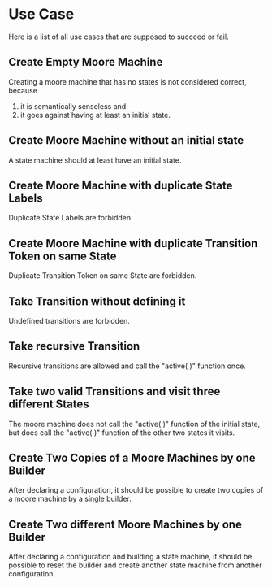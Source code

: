 # Use Case
Here is a list of all use cases that are supposed to succeed or fail.

## Create Empty Moore Machine
Creating a moore machine that has no states is not considered correct, because  
1. it is semantically senseless and
2. it goes against having at least an initial state.

## Create Moore Machine without an initial state
A state machine should at least have an initial state.

## Create Moore Machine with duplicate State Labels
Duplicate State Labels are forbidden.

## Create Moore Machine with duplicate Transition Token on same State
Duplicate Transition Token on same State are forbidden.

## Take Transition without defining it
Undefined transitions are forbidden.

## Take recursive Transition
Recursive transitions are allowed and call the "active( )" function once.

## Take two valid Transitions and visit three different States
The moore machine does not call the "active( )" function of the initial state, but does call the "active( )" function of the other two states it visits.

## Create Two Copies of a Moore Machines by one Builder
After declaring a configuration, it should be possible to create two copies of a moore machine by a single builder.

## Create Two different Moore Machines by one Builder
After declaring a configuration and building a state machine, it should be possible to reset the builder and create another state machine from another configuration.